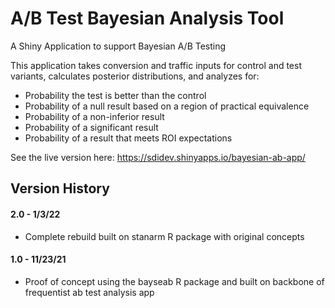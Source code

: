 # A/B Test Bayesian Analysis Tool
A Shiny Application to support Bayesian A/B Testing

This application takes conversion and traffic inputs for control and test variants, calculates posterior distributions, and analyzes for:
- Probability the test is better than the control 
- Probability of a null result based on a region of practical equivalence
- Probability of a non-inferior result
- Probability of a significant result
- Probability of a result that meets ROI expectations


See the live version here: https://sdidev.shinyapps.io/bayesian-ab-app/

## Version History
#### 2.0 - 1/3/22
- Complete rebuild built on stanarm R package with original concepts
#### 1.0 - 11/23/21
- Proof of concept using the bayseab R package and built on backbone of frequentist ab test analysis app